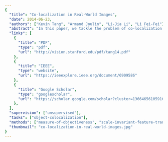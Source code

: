 ```yaml
---
{
  "title": "Co-localization in Real-World Images",
  "date": 2014-06-23,
  "authors": ["Kevin Tang", "Armand Joulin", "Li-Jia Li", "Li Fei-Fei"],
  "abstract": "In this paper, we tackle the problem of co-localization in real-world images. Co-localization is the problem of simultaneously localizing (with bounding boxes) objects of the same class across a set of distinct images. Although similar problems such as co-segmentation and weakly supervised localization have been previously studied, we focus on being able to perform co-localization in real-world settings, which are typically characterized by large amounts of intra-class variation, inter-class diversity, and annotation noise. To address these issues, we present a joint image-box formulation for solving the co-localization problem, and show how it can be relaxed to a convex quadratic program which can be efficiently solved. We perform an extensive evaluation of our method compared to previous state-of-the-art approaches on the challenging PASCAL VOC 2007 and Object Discovery datasets. In addition, we also present a large-scale study of co-localization on ImageNet, involving ground-truth annotations for 3, 624 classes and approximately 1 million images.",
  "links": [
    {
      "title": "PDF",
      "type": "pdf",
      "url": "http://vision.stanford.edu/pdf/tang14.pdf"
    },
    {
      "title": "IEEE",
      "type": "website",
      "url": "https://ieeexplore.ieee.org/document/6909586"
    },
    {
      "title": "Google Scholar",
      "type": "googlescholar",
      "url": "https://scholar.google.com/scholar?cluster=1366465610591697332"
    },
  ],
  "supervision": ["unsupervised"],
  "tasks": ["object-colocalization"],
  "methods": ["measure-of-objectiveness", "scale-invariant-feature-transform", "global-contrast-based-salient-region-detection"],
  "thumbnail": "co-localization-in-real-world-images.jpg"
}
---
```


